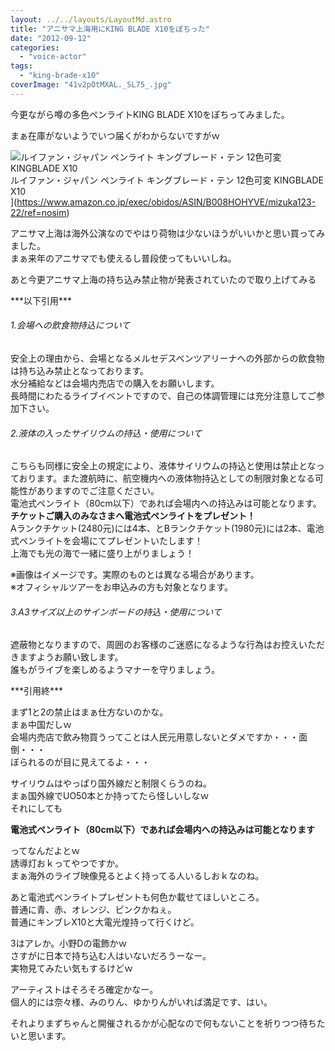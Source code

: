 ```yaml
---
layout: ../../layouts/LayoutMd.astro
title: "アニサマ上海用にKING BLADE X10をぽちった"
date: "2012-09-12"
categories: 
  - "voice-actor"
tags: 
  - "king-brade-x10"
coverImage: "41v2pOtMXAL._SL75_.jpg"
---
```


今更ながら噂の多色ペンライトKING BLADE X10をぽちってみました。

まぁ在庫がないようでいつ届くがわからないですがｗ

![ルイファン・ジャパン ペンライト キングブレード・テン 12色可変  KINGBLADE X10](/archive/images/41v2pOtMXAL._SL75_.jpg)  
ルイファン・ジャパン ペンライト キングブレード・テン 12色可変 KINGBLADE X10  
](https://www.amazon.co.jp/exec/obidos/ASIN/B008HOHYVE/mizuka123-22/ref=nosim)

アニサマ上海は海外公演なのでやはり荷物は少ないほうがいいかと思い買ってみました。  
まぁ来年のアニサマでも使えるし普段使ってもいいしね。

あと今更アニサマ上海の持ち込み禁止物が発表されていたので取り上げてみる

\*\*\*以下引用\*\*\*

###### 1.会場への飲食物持込について

安全上の理由から、会場となるメルセデスベンツアリーナへの外部からの飲食物は持ち込み禁止となっております。  
水分補給などは会場内売店での購入をお願いします。  
長時間にわたるライブイベントですので、自己の体調管理には充分注意してご参加下さい。

###### 2.液体の入ったサイリウムの持込・使用について

こちらも同様に安全上の規定により、液体サイリウムの持込と使用は禁止となっております。また渡航時に、航空機内への液体物持込としての制限対象となる可能性がありますのでご注意ください。  
電池式ペンライト（80cm以下）であれば会場内への持込みは可能となります。  
**チケットご購入のみなさまへ電池式ペンライトをプレゼント！**  
Aランクチケット(2480元)には4本、とBランクチケット(1980元)には2本、電池式ペンライトを会場にてプレゼントいたします！  
上海でも光の海で一緒に盛り上がりましょう！  
  
※画像はイメージです。実際のものとは異なる場合があります。  
※オフィシャルツアーをお申込みの方も対象となります。

###### 3.A3サイズ以上のサインボードの持込・使用について

遮蔽物となりますので、周囲のお客様のご迷惑になるような行為はお控えいただきますようお願い致します。  
誰もがライブを楽しめるようマナーを守りましょう。

\*\*\*引用終\*\*\*

まず1と2の禁止はまぁ仕方ないのかな。  
まぁ中国だしｗ  
会場内売店で飲み物買うってことは人民元用意しないとダメですか・・・面倒・・・  
ぼられるのが目に見えてるよ・・・

サイリウムはやっぱり国外線だと制限くらうのね。  
まぁ国外線でUO50本とか持ってたら怪しいしなｗ  
それにしても

**電池式ペンライト（80cm以下）であれば会場内への持込みは可能となります**

ってなんだよとｗ  
誘導灯おｋってやつですか。  
まぁ海外のライブ映像見るとよく持ってる人いるしおｋなのね。

あと電池式ペンライトプレゼントも何色か載せてほしいところ。  
普通に青、赤、オレンジ、ピンクかねぇ。  
普通にキンブレX10と大電光煌持って行くけど。

3はアレか。小野Dの電飾かｗ  
さすがに日本で持ち込む人はいないだろうーなー。  
実物見てみたい気もするけどｗ

アーティストはそろそろ確定かなー。  
個人的には奈々様、みのりん、ゆかりんがいれば満足です、はい。

それよりまずちゃんと開催されるかが心配なので何もないことを祈りつつ待ちたいと思います。
